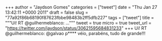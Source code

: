 
+++
author = "Jaydson Gomes"
categories = ["tweet"]
date = "Thu Jan 27 13:42:11 +0000 2011"
draft = false
slug = "77a92f86b68190f87623fbbe98483b2ff5dfb227"
tags = ["tweet"]
title = """Ui! RT @guilhermeblanco: ..."""
tweet = true
micro = true
tweet_url = "https://twitter.com/jaydson/status/30621595684831233"
+++
Ui! RT @guilhermeblanco: @galvao p**** véio, parabéns, tudo de grande!!!
